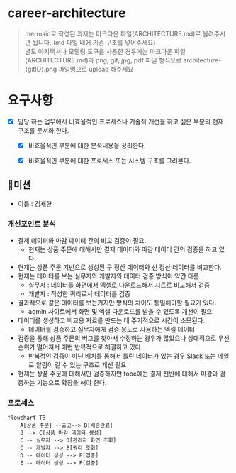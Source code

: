 # career-architecture
> mermaid로 작성된 과제는 마크다운 파일(ARCHITECTURE.md)로 올려주시면 됩니다. (md 파일 내에 기존 구조를 넣어주세요)<br>
> 별도 아키택쳐나 모델링 도구를 사용한 경우에는 마크다운 파일(ARCHITECTURE.md)과 png, gif, jpg, pdf 파일 형식으로 architecture-{gitID}.png 파일명으로 upload 해주세요
# 요구사항
- [x] 담당 하는 업무에서 비효율적인 프로세스나 기술적 개선을 하고 싶은 부분의 현재 구조를 문서화 한다.
    - [x] 비효율적인 부분에 대한 분석내용을 정리한다.
    - [x] 비효율적인 부분에 대한 프로세스 또는 시스템 구조를 그려본다.


## 🚀미션
- 이름 : 김재한
### 개선포인트 분석
- 결제 데이터와 마감 데이터 간의 비교 검증이 필요.
  - 현재는 상품 주문에 대해서만 결제 데이터와 마감 데이터 간의 검증을 하고 있다.
- 현재는 상품 주문 기반으로 생성된 구 정산 데이터와 신 정산 데이터를 비교한다.
- 현재는 데이터를 보는 실무자와 개발자의 데이터 검증 방식이 약간 다름
  - 실무자 : 데이터를 화면에서 엑셀로 다운로드해서 시트로 비교해서 검증
  - 개발자 : 작성한 쿼리로서 데이터를 검증
- 결과적으로 같은 데이터를 보는거지만 방식의 차이도 통일해야할 필요가 있다.
  - admin 사이트에서 화면 및 엑셀 다운로드를 받을 수 있도록 개선이 필요
- 데이터를 생성하고 비교용 자료를 만드는 데 주기적으로 시간이 소모된다.
  - 데이터를 검증하고 실무자에게 검증 용도로 사용하는 엑셀 데이터
- 검증을 통해 상품 주문의 버그를 찾아서 수정하는 경우가 많았으나 상대적으로 우선순위가 떨어져서 매번 반복적으로 해결하고 있다.
  - 반복적인 검증이 아닌 배치를 통해서 틀린 데이터가 있는 경우 Slack 또는 메일로 알림이 갈 수 있는 구조로 개선 필요
- 현재는 상품 주문에 대해서만 검증하지만 tobe에는 결제 전반에 대해서 마감과 검증하는 기능으로 확장을 해야 한다.

### 프로세스
```mermaid
flowchart TB
    A[상품 주문] --출고--> B[배송완료]
    B --> C[상품 마감 데이터 생성]
    C -- 실무자 --> D[관리자 화면 조회]
    C -- 개발자 --> E[쿼리 조회]
    D -- 데이터 생성 --> F[검증]
    E -- 데이터 생성 --> F[검증]
```
